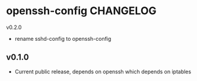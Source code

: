openssh-config CHANGELOG
===================

v0.2.0
- rename sshd-config to openssh-config

v0.1.0
------
- Current public release, depends on openssh which depends on iptables
